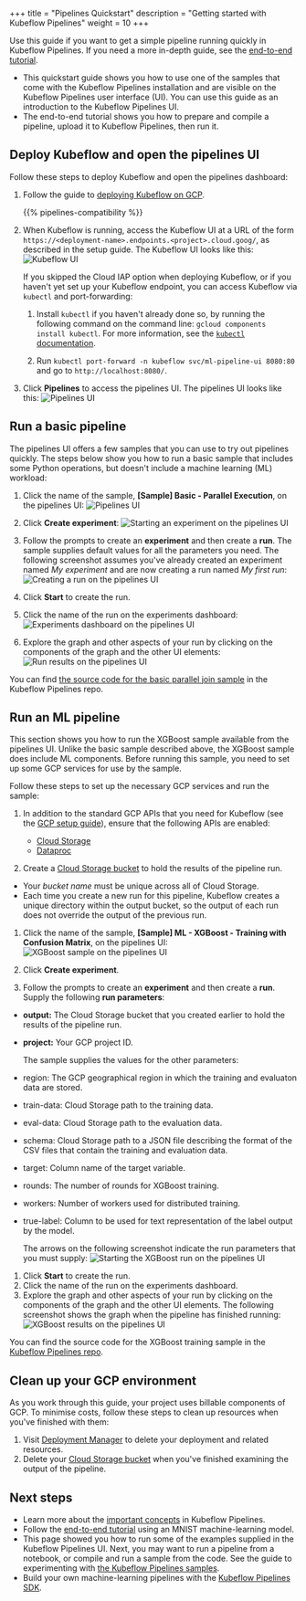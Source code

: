 +++
title = "Pipelines Quickstart"
description = "Getting started with Kubeflow Pipelines"
weight = 10
+++

Use this guide if you want to get a simple pipeline running quickly in
Kubeflow Pipelines. If you need a more in-depth guide, see the
[end-to-end tutorial](/docs/gke/pipelines-tutorial/).

* This quickstart guide shows you how to use one of the samples that come with
  the Kubeflow Pipelines installation and are visible on the Kubeflow Pipelines
  user interface (UI). You can use this guide as an introduction to the
  Kubeflow Pipelines UI.
* The end-to-end tutorial shows you how to prepare and compile a pipeline,
  upload it to Kubeflow Pipelines, then run it.

## Deploy Kubeflow and open the pipelines UI

Follow these steps to deploy Kubeflow and open the pipelines dashboard:

1. Follow the guide to [deploying Kubeflow on GCP](/docs/gke/deploy/).

    {{% pipelines-compatibility %}}

1. When Kubeflow is running, access the Kubeflow UI at a URL of the form
  `https://<deployment-name>.endpoints.<project>.cloud.goog/`, as described in the setup
  guide. The Kubeflow UI looks like this:
  <img src="/docs/images/misc/central-ui.png"
    alt="Kubeflow UI"
    class="mt-3 mb-3 border border-info rounded">

    If you skipped the Cloud IAP option when deploying Kubeflow, or if you
    haven't yet set up your Kubeflow endpoint, you can access Kubeflow via
    `kubectl` and port-forwarding:

    1. Install `kubectl` if you haven't already done so, by running the
      following command on the command line:
      `gcloud components install kubectl`. For more information, see the
      [`kubectl`
      documentation](https://kubernetes.io/docs/tasks/tools/install-kubectl/).

    1. Run ```kubectl port-forward -n kubeflow svc/ml-pipeline-ui 8080:80``` and go to `http://localhost:8080/`.

1. Click **Pipelines** to access the pipelines UI. The pipelines UI looks like
  this:
  <img src="/docs/images/pipelines/pipelines-ui.png"
    alt="Pipelines UI"
    class="mt-3 mb-3 border border-info rounded">

## Run a basic pipeline

The pipelines UI offers a few samples that you can use to try out
pipelines quickly. The steps below show you how to run a basic sample that
includes some Python operations, but doesn't include a machine learning (ML)
workload:

1. Click the name of the sample, **\[Sample\] Basic - Parallel Execution**, on the pipelines
  UI:
  <img src="/docs/images/misc/click-pipeline-sample.png"
    alt="Pipelines UI"
    class="mt-3 mb-3 border border-info rounded">

1. Click **Create experiment**:
  <img src="/docs/images/pipelines/pipelines-start-experiment.png"
    alt="Starting an experiment on the pipelines UI"
    class="mt-3 mb-3 border border-info rounded">

1. Follow the prompts to create an **experiment** and then create a **run**.
  The sample supplies default values for all the parameters you need. The
  following screenshot assumes you've already created an experiment named
  _My experiment_ and are now creating a run named _My first run_:
  <img src="/docs/images/pipelines/pipelines-start-run.png"
    alt="Creating a run on the pipelines UI"
    class="mt-3 mb-3 border border-info rounded">

1. Click **Start** to create the run.
1. Click the name of the run on the experiments dashboard:
  <img src="/docs/images/pipelines/pipelines-experiments-dashboard.png"
    alt="Experiments dashboard on the pipelines UI"
    class="mt-3 mb-3 border border-info rounded">

1. Explore the graph and other aspects of your run by clicking on the
  components of the graph and the other UI elements:
  <img src="/docs/images/pipelines/pipelines-basic-run.png"
    alt="Run results on the pipelines UI"
    class="mt-3 mb-3 border border-info rounded">

You can find [the source code for the basic parallel join sample](https://github.com/kubeflow/pipelines/blob/master/samples/core/parallel_join/parallel_join.py)
in the Kubeflow Pipelines repo.

## Run an ML pipeline

This section shows you how to run the XGBoost sample available
from the pipelines UI. Unlike the basic sample described above, the
XGBoost sample does include ML components. Before running this sample,
you need to set up some GCP services for use by the sample.

Follow these steps to set up the necessary GCP services and run the sample:

1. In addition to the standard GCP APIs that you need for Kubeflow (see the
  [GCP setup guide](/docs/gke/deploy/project-setup)), ensure that the
  following APIs are enabled:

    * [Cloud Storage](https://console.cloud.google.com/apis/library/storage-component.googleapis.com)
    * [Dataproc](https://console.cloud.google.com/apis/library/dataproc.googleapis.com)

1. Create a
  [Cloud Storage bucket](https://console.cloud.google.com/storage/create-bucket)
  to hold the results of the pipeline run.

  * Your *bucket name* must be unique across all of Cloud Storage.
  * Each time you create a new run for this pipeline, Kubeflow creates a unique
    directory within the output bucket, so the output of each run does not
    override the output of the previous run.

1. Click the name of the sample,
  **\[Sample\] ML - XGBoost - Training with Confusion Matrix**, on the pipelines
  UI:
  <img src="/docs/images/misc/click-xgboost-sample.png"
    alt="XGBoost sample on the pipelines UI"
    class="mt-3 mb-3 border border-info rounded">

1. Click **Create experiment**.
1. Follow the prompts to create an **experiment** and then create a **run**.
  Supply the following **run parameters**:

  * **output:** The Cloud Storage bucket that you created earlier to hold the
    results of the pipeline run.
  * **project:** Your GCP project ID.

    The sample supplies the values for the other parameters:

  * region: The GCP geographical region in which the training and evaluaton data
    are stored.
  * train-data: Cloud Storage path to the training data.
  * eval-data: Cloud Storage path to the evaluation data.
  * schema: Cloud Storage path to a JSON file describing the format of the
    CSV files that contain the training and evaluation data.
  * target: Column name of the target variable.
  * rounds: The number of rounds for XGBoost training.
  * workers: Number of workers used for distributed training.
  * true-label: Column to be used for text representation of the label output
    by the model.

    The arrows on the following screenshot indicate the run parameters that you
    must supply:
    <img src="/docs/images/pipelines/pipelines-start-xgboost-run.png"
      alt="Starting the XGBoost run on the pipelines UI"
      class="mt-3 mb-3 border border-info rounded">

1. Click **Start** to create the run.
1. Click the name of the run on the experiments dashboard.
1. Explore the graph and other aspects of your run by clicking on the
  components of the graph and the other UI elements. The following screenshot
  shows the graph when the pipeline has finished running:
    <img src="/docs/images/pipelines/pipelines-xgboost-graph.png"
      alt="XGBoost results on the pipelines UI"
      class="mt-3 mb-3 border border-info rounded">

You can find the source code for the XGBoost training sample in the
[Kubeflow Pipelines
repo](https://github.com/kubeflow/pipelines/tree/master/samples/core/xgboost_training_cm).

## Clean up your GCP environment

As you work through this guide, your project uses billable components of
GCP. To minimise costs, follow these steps to clean up resources when you've
finished with them:

1. Visit [Deployment Manager](https://console.cloud.google.com/dm) to delete
  your deployment and related resources.
1. Delete your [Cloud Storage bucket](https://console.cloud.google.com/storage)
  when you've finished examining the output of the pipeline.

## Next steps

* Learn more about the
  [important concepts](/docs/pipelines/concepts/) in Kubeflow
  Pipelines.
* Follow the [end-to-end tutorial](/docs/gke/pipelines-tutorial/)
  using an MNIST machine-learning model.
* This page showed you how to run some of the examples supplied in the Kubeflow
  Pipelines UI. Next, you may want to run a pipeline from a notebook, or compile
  and run a sample from the code. See the guide to experimenting with
  [the Kubeflow Pipelines samples](/docs/pipelines/tutorials/build-pipeline/).
* Build your own machine-learning pipelines with the [Kubeflow Pipelines
  SDK](/docs/pipelines/sdk/sdk-overview/).
